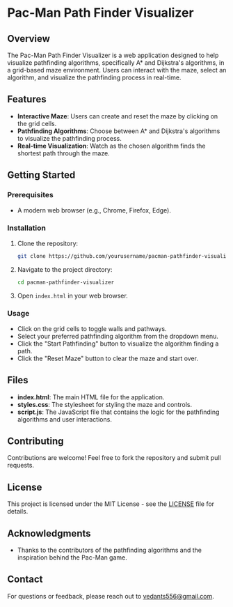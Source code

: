 # Pac-Man Path Finder Visualizer

## Overview
The Pac-Man Path Finder Visualizer is a web application designed to help visualize pathfinding algorithms, specifically A* and Dijkstra's algorithms, in a grid-based maze environment. Users can interact with the maze, select an algorithm, and visualize the pathfinding process in real-time.

## Features
- **Interactive Maze**: Users can create and reset the maze by clicking on the grid cells.
- **Pathfinding Algorithms**: Choose between A* and Dijkstra's algorithms to visualize the pathfinding process.
- **Real-time Visualization**: Watch as the chosen algorithm finds the shortest path through the maze.

## Getting Started

### Prerequisites
- A modern web browser (e.g., Chrome, Firefox, Edge).
  
### Installation
1. Clone the repository:
   ```bash
   git clone https://github.com/yourusername/pacman-pathfinder-visualizer.git
   ```
2. Navigate to the project directory:
   ```bash
   cd pacman-pathfinder-visualizer
   ```
3. Open `index.html` in your web browser.

### Usage
- Click on the grid cells to toggle walls and pathways.
- Select your preferred pathfinding algorithm from the dropdown menu.
- Click the "Start Pathfinding" button to visualize the algorithm finding a path.
- Click the "Reset Maze" button to clear the maze and start over.

## Files
- **index.html**: The main HTML file for the application.
- **styles.css**: The stylesheet for styling the maze and controls.
- **script.js**: The JavaScript file that contains the logic for the pathfinding algorithms and user interactions.

## Contributing
Contributions are welcome! Feel free to fork the repository and submit pull requests.

## License
This project is licensed under the MIT License - see the [LICENSE](LICENSE) file for details.

## Acknowledgments
- Thanks to the contributors of the pathfinding algorithms and the inspiration behind the Pac-Man game.

## Contact
For questions or feedback, please reach out to [vedants556@gmail.com](mailto:vedants556@gmail.com).
